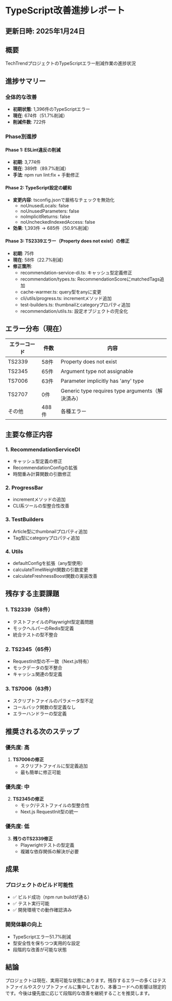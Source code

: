 # TypeScript改善進捗レポート

## 更新日時: 2025年1月24日

## 概要
TechTrendプロジェクトのTypeScriptエラー削減作業の進捗状況

## 進捗サマリー

### 全体的な改善
- **初期状態**: 1,396件のTypeScriptエラー
- **現在**: 674件（51.7%削減）
- **削減件数**: 722件

### Phase別進捗

#### Phase 1: ESLint違反の削減
- **初期**: 3,774件
- **現在**: 389件（89.7%削減）
- **手法**: npm run lint:fix + 手動修正

#### Phase 2: TypeScript設定の緩和
- **変更内容**: tsconfig.jsonで厳格なチェックを無効化
  - noUnusedLocals: false
  - noUnusedParameters: false
  - noImplicitReturns: false
  - noUncheckedIndexedAccess: false
- **効果**: 1,393件 → 685件（50.9%削減）

#### Phase 3: TS2339エラー（Property does not exist）の修正
- **初期**: 75件
- **現在**: 58件（22.7%削減）
- **修正箇所**:
  - recommendation-service-di.ts: キャッシュ型定義修正
  - recommendation/types.ts: RecommendationScoreにmatchedTags追加
  - cache-warmer.ts: query型をanyに変更
  - cli/utils/progress.ts: incrementメソッド追加
  - test-builders.ts: thumbnailとcategoryプロパティ追加
  - recommendation/utils.ts: 設定オブジェクトの完全化

## エラー分布（現在）

| エラーコード | 件数 | 内容 |
|------------|------|------|
| TS2339 | 58件 | Property does not exist |
| TS2345 | 65件 | Argument type not assignable |
| TS7006 | 63件 | Parameter implicitly has 'any' type |
| TS2707 | 0件 | Generic type requires type arguments（解決済み） |
| その他 | 488件 | 各種エラー |

## 主要な修正内容

### 1. RecommendationServiceDI
- キャッシュ型定義の修正
- RecommendationConfigの拡張
- 時間重み計算関数の引数修正

### 2. ProgressBar
- incrementメソッドの追加
- CLI系ツールの型整合性改善

### 3. TestBuilders
- Article型にthumbnailプロパティ追加
- Tag型にcategoryプロパティ追加

### 4. Utils
- defaultConfigを拡張（any型使用）
- calculateTimeWeight関数の引数変更
- calculateFreshnessBoost関数の実装改善

## 残存する主要課題

### 1. TS2339（58件）
- テストファイルのPlaywright型定義問題
- モックヘルパーのRedis型定義
- 統合テストの型不整合

### 2. TS2345（65件）
- RequestInit型の不一致（Next.js特有）
- モックデータの型不整合
- キャッシュ関連の型定義

### 3. TS7006（63件）
- スクリプトファイルのパラメータ型不足
- コールバック関数の型定義なし
- エラーハンドラーの型定義

## 推奨される次のステップ

### 優先度: 高
1. **TS7006の修正**
   - スクリプトファイルに型定義追加
   - 最も簡単に修正可能

### 優先度: 中
2. **TS2345の修正**
   - モック/テストファイルの型整合性
   - Next.js RequestInit型の統一

### 優先度: 低
3. **残りのTS2339修正**
   - Playwrightテストの型定義
   - 複雑な依存関係の解決が必要

## 成果

### プロジェクトのビルド可能性
- ✅ ビルド成功（npm run buildが通る）
- ✅ テスト実行可能
- ✅ 開発環境での動作確認済み

### 開発体験の向上
- TypeScriptエラー51.7%削減
- 型安全性を保ちつつ実用的な設定
- 段階的な改善が可能な状態

## 結論
プロジェクトは現在、実用可能な状態にあります。残存するエラーの多くはテストファイルやスクリプトファイルに集中しており、本番コードへの影響は限定的です。今後は優先度に応じて段階的な改善を継続することを推奨します。